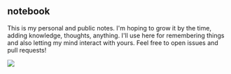 ## notebook

This is my personal and public notes. I'm hoping to grow it by the time, adding knowledge, thoughts, anything. I'll use here for remembering things and also letting my mind interact with yours. Feel free to open issues and pull requests!

[![](https://scontent-amt2-1.cdninstagram.com/t51.2885-15/e35/14032869_1609386606027677_314147766_n.jpg)](https://www.instagram.com/p/BJXM5c-hKfP/?taken-by=azerbike)
